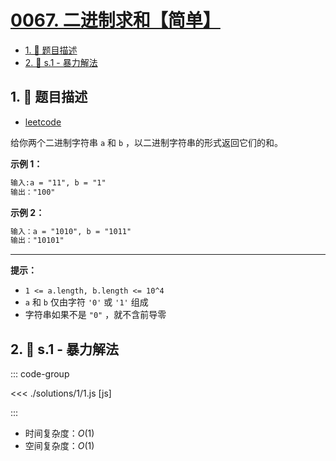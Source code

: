 # [0067. 二进制求和【简单】](https://github.com/tnotesjs/TNotes.leetcode/tree/main/notes/0067.%20%E4%BA%8C%E8%BF%9B%E5%88%B6%E6%B1%82%E5%92%8C%E3%80%90%E7%AE%80%E5%8D%95%E3%80%91)

<!-- region:toc -->

- [1. 📝 题目描述](#1--题目描述)
- [2. 🎯 s.1 - 暴力解法](#2--s1---暴力解法)

<!-- endregion:toc -->

## 1. 📝 题目描述

- [leetcode](https://leetcode.cn/problems/add-binary/)

给你两个二进制字符串 `a` 和 `b` ，以二进制字符串的形式返回它们的和。

**示例 1：**

```txt
输入:a = "11", b = "1"
输出："100"
```

**示例 2：**

```txt
输入：a = "1010", b = "1011"
输出："10101"
```

---

**提示：**

- `1 <= a.length, b.length <= 10^4`
- `a` 和 `b` 仅由字符 `'0'` 或 `'1'` 组成
- 字符串如果不是 `"0"` ，就不含前导零

## 2. 🎯 s.1 - 暴力解法

::: code-group

<<< ./solutions/1/1.js [js]

:::

- 时间复杂度：$O(1)$
- 空间复杂度：$O(1)$

```

```

